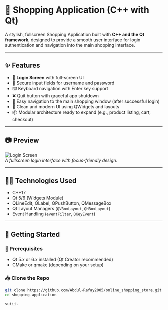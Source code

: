 # 🛒 Shopping Application (C++ with Qt)

A stylish, fullscreen Shopping Application built with **C++ and the Qt framework**, designed to provide a smooth user interface for login authentication and navigation into the main shopping interface.

---

## ✨ Features

- 🚪 **Login Screen** with full-screen UI
- 🔐 Secure input fields for username and password
- ⌨️ Keyboard navigation with Enter key support
- ❌ Quit button with graceful app shutdown
- 🧩 Easy navigation to the main shopping window (after successful login)
- 🎨 Clean and modern UI using QWidgets and layouts
- 📦 Modular architecture ready to expand (e.g., product listing, cart, checkout)

---

## 📷 Preview

![Login Screen](preview/login.png)  
_A fullscreen login interface with focus-friendly design._

---

## 🧑‍💻 Technologies Used

- C++17
- Qt 5/6 (Widgets Module)
- QLineEdit, QLabel, QPushButton, QMessageBox
- Qt Layout Managers (`QVBoxLayout`, `QHBoxLayout`)
- Event Handling (`eventFilter`, `QKeyEvent`)

---

## 🚀 Getting Started

### 🔧 Prerequisites

- Qt 5.x or 6.x installed (Qt Creator recommended)
- CMake or qmake (depending on your setup)

### 📥 Clone the Repo

```bash
git clone https://github.com/Abdul-Rafay2005/online_shopping_store.git
cd shopping-application

suiii.
